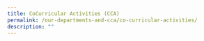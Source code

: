```yaml
---
title: CoCurricular Activities (CCA)
permalink: /our-departments-and-cca/co-curricular-activities/
description: ""
---
```





